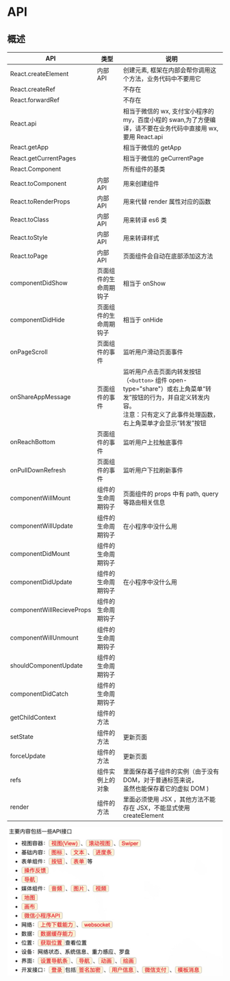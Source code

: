# API

## 概述

| API                       | 类型                   | 说明                                                                                                                                                                             |
| ------------------------- | ---------------------- | -------------------------------------------------------------------------------------------------------------------------------------------------------------------------------- |
| React.createElement       | 内部 API               | 创建元素, 框架在内部会帮你调用这个方法，业务代码中不要用它                                                                                                                       |
| React.createRef           | &nbsp;                 | 不存在                                                                                                                                                                           |
| React.forwardRef          | &nbsp;                 | 不存在                                                                                                                                                                           |
| React.api                 | &nbsp;                 | 相当于微信的 wx, 支付宝小程序的 my，百度小程的 swan,为了方便编译，请不要在业务代码中直接用 wx,要用 React.api                                                                     |
| React.getApp              | &nbsp;                 | 相当于微信的 getApp                                                                                                                                                              |
| React.getCurrentPages     | &nbsp;                 | 相当于微信的 geCurrentPage                                                                                                                                                       |
| React.Component           | &nbsp;                 | 所有组件的基类                                                                                                                                                                   |
| React.toComponent         | 内部 API               | 用来创建组件                                                                                                                                                                     |
| React.toRenderProps       | 内部 API               | 用来代替 render 属性对应的函数                                                                                                                                                   |
| React.toClass             | 内部 API               | 用来转译 es6 类                                                                                                                                                                  |
| React.toStyle             | 内部 API               | 用来转译样式                                                                                                                                                                     |
| React.toPage              | 内部 API               | 页面组件会自动在底部添加这方法                                                                                                                                                   |
| componentDidShow          | 页面组件的生命周期钩子 | 相当于 onShow                                                                                                                                                                    |
| componentDidHide          | 页面组件的生命周期钩子 | 相当于 onHide                                                                                                                                                                    |
| onPageScroll              | 页面组件的事件         | 监听用户滑动页面事件                                                                                                                                                             |
| onShareAppMessage         | 页面组件的事件         | 监听用户点击页面内转发按钮（`<button>` 组件 open-type="share"）或右上角菜单“转发”按钮的行为，并自定义转发内容。<br/>注意：只有定义了此事件处理函数，右上角菜单才会显示“转发”按钮 |
| onReachBottom             | 页面组件的事件         | 监听用户上拉触底事件                                                                                                                                                             |
| onPullDownRefresh         | 页面组件的事件         | 监听用户下拉刷新事件                                                                                                                                                             |
| componentWillMount        | 组件的生命周期钩子     | 页面组件的 props 中有 path, query 等路由相关信息                                                                                                                                 |
| componentWillUpdate       | 组件的生命周期钩子     |   在小程序中没什么用                                                                                                                                                                               |
| componentDidMount         | 组件的生命周期钩子     |                                                                                                                                                                                  |
| componentDidUpdate        | 组件的生命周期钩子     | 在小程序中没什么用                                                                                                                                                                                 |
| componentWillRecieveProps | 组件的生命周期钩子     |                                                                                                                                                                                  |
| componentWillUnmount      | 组件的生命周期钩子     |                                                                                                                                                                                  |
| shouldComponentUpdate     | 组件的生命周期钩子     |                                                                                                                                                                                  |
| componentDidCatch         | 组件的生命周期钩子     |
| getChildContext           | 组件的方法             |                                                                                                                                                                                  |  |
| setState                  | 组件的方法             | 更新页面                                                                                                                                                                         |
| forceUpdate               | 组件的方法             | 更新页面                                                                                                                                                                         |
| refs                      | 组件实例上的对象       | 里面保存着子组件的实例（由于没有 DOM，对于普通标签来说， <br />虽然也能保存着它的虚拟 DOM )                                                                                      |
| render                    | 组件的方法             | 里面必须使用 JSX ，其他方法不能存在 JSX，不能显式使用 createElement  

![](./api.png)